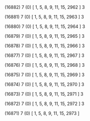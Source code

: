 (16882) 7 (0) [ 1, 5, 8, 9, 11, 15, 2962 ] 3 


(16881) 7 (0) [ 1, 5, 8, 9, 11, 15, 2963 ] 3 


(16880) 7 (0) [ 1, 5, 8, 9, 11, 15, 2964 ] 3 


(16879) 7 (0) [ 1, 5, 8, 9, 11, 15, 2965 ] 3 


(16878) 7 (0) [ 1, 5, 8, 9, 11, 15, 2966 ] 3 


(16877) 7 (0) [ 1, 5, 8, 9, 11, 15, 2967 ] 3 


(16876) 7 (0) [ 1, 5, 8, 9, 11, 15, 2968 ] 3 


(16875) 7 (0) [ 1, 5, 8, 9, 11, 15, 2969 ] 3 


(16874) 7 (0) [ 1, 5, 8, 9, 11, 15, 2970 ] 3 


(16873) 7 (0) [ 1, 5, 8, 9, 11, 15, 2971 ] 3 


(16872) 7 (0) [ 1, 5, 8, 9, 11, 15, 2972 ] 3 


(16871) 7 (0) [ 1, 5, 8, 9, 11, 15, 2973 ]  

